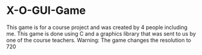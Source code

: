 # X-O-GUI-Game
This game is for a course project and was created by 4 people including me.
This game is done using C and a graphics library that was sent to us by one of the course teachers.
Warning: The game changes the resolution to 720
